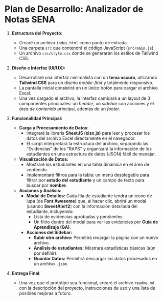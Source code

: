 # Plan de Desarrollo: Analizador de Notas SENA

1.  **Estructura del Proyecto:**
    *   Crearé un archivo `index.html` como punto de entrada.
    *   Una carpeta `src` que contendrá el código JavaScript (`src/main.js`).
    *   Un archivo `css/style.css` donde se generarán los estilos de Tailwind CSS.

2.  **Diseño e Interfaz (UI/UX):**
    *   Desarrollaré una interfaz minimalista con un **tema oscuro**, utilizando **Tailwind CSS** para un diseño *mobile-first* y totalmente responsivo.
    *   La pantalla inicial consistirá en un único botón para cargar el archivo Excel.
    *   Una vez cargado el archivo, la interfaz cambiará a un layout de 3 componentes principales: un *header*, un *sidebar* con acciones y el *área de contenido* principal, además de un *footer*.

3.  **Funcionalidad Principal:**
    *   **Carga y Procesamiento de Datos:**
        *   Integraré la librería **SheetJS (xlsx.js)** para leer y procesar los datos del archivo Excel directamente en el navegador.
        *   El script interpretará la estructura del archivo, separando las "Evidencias" de los "RAPS" y organizará la información de los estudiantes en una estructura de datos (JSON) fácil de manejar.
    *   **Visualización de Datos:**
        *   Mostraré los estudiantes en una tabla dinámica en el área de contenido.
        *   Implementaré filtros para la tabla: un menú desplegable para filtrar por **estado del estudiante** y un campo de texto para buscar por **nombre**.
    *   **Acciones y Análisis:**
        *   **Modal de Detalles:** Cada fila de estudiante tendrá un icono de lupa (de **Font Awesome**) que, al hacer clic, abrirá un modal (usando **SweetAlert2**) con la información detallada del estudiante, incluyendo:
            *   Lista de evidencias aprobadas y pendientes.
            *   Un filtro dentro del modal para ver las evidencias por **Guía de Aprendizaje (GA)**.
        *   **Acciones del Sidebar:**
            *   **Subir otro archivo:** Permitirá recargar la página con un nuevo archivo.
            *   **Análisis de estudiantes:** Mostrará estadísticas básicas (aún por definir).
            *   **Guardar Datos:** Permitirá descargar los datos procesados en un archivo `.json`.

4.  **Entrega Final:**
    *   Una vez que el prototipo sea funcional, crearé el archivo `readme.md` con la descripción del proyecto, instrucciones de uso y una lista de posibles mejoras a futuro.
